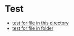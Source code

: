 # Test

- [test for file in this directory](testing-notes/abstraction.md)
- [test for file in folder]()